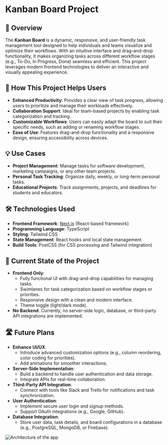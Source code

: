 # Kanban Board Project

## 📖 Overview
The **Kanban Board** is a dynamic, responsive, and user-friendly task management tool designed to help individuals and teams visualize and optimize their workflows. With an intuitive interface and drag-and-drop functionality, it makes organizing tasks across different workflow stages (e.g., To-Do, In Progress, Done) seamless and efficient. This project leverages modern frontend technologies to deliver an interactive and visually appealing experience.

## 🚀 How This Project Helps Users
- **Enhanced Productivity**: Provides a clear view of task progress, allowing users to prioritize and manage their workloads effectively.
- **Collaboration Support**: Ideal for team-based projects by enabling task categorization and tracking.
- **Customizable Workflows**: Users can easily adapt the board to suit their specific needs, such as adding or renaming workflow stages.
- **Ease of Use**: Features drag-and-drop functionality and a responsive design, ensuring accessibility across devices.

## 💡 Use Cases
- **Project Management**: Manage tasks for software development, marketing campaigns, or any other team projects.
- **Personal Task Tracking**: Organize daily, weekly, or long-term personal tasks.
- **Educational Projects**: Track assignments, projects, and deadlines for students and educators.

## 🛠️ Technologies Used
- **Frontend Framework**: [Next.js](https://nextjs.org/) (React-based framework)
- **Programming Language**: TypeScript
- **Styling**: Tailwind CSS
- **State Management**: React hooks and local state management
- **Build Tools**: PostCSS (for CSS processing and Tailwind integration)

## 📂 Current State of the Project
- **Frontend Only**: 
  - Fully functional UI with drag-and-drop capabilities for managing tasks.
  - Swimlanes for task categorization based on workflow stages or priorities.
  - Responsive design with a clean and modern interface.
  - Theme toggle (light/dark mode).
- **No Backend**: Currently, no server-side logic, database, or third-party API integrations are implemented.

## 🛣️ Future Plans
- **Enhance UI/UX**:
  - Introduce advanced customization options (e.g., column reordering, color coding for priorities).
  - Add animations for smoother interactions.
- **Server-Side Implementation**:
  - Build a backend to handle user authentication and data storage.
  - Integrate APIs for real-time collaboration.
- **Third-Party API Integration**:
  - Connect with tools like Slack and Trello for notifications and task synchronization.
- **User Authentication**:
  - Implement secure user login and signup methods.
  - Support OAuth integrations (e.g., Google, GitHub).
- **Database Integration**:
  - Store user data, task details, and board configurations in a database (e.g., PostgreSQL, MongoDB, or Firebase).

![Architecture of the app](C:/Users/AkshatSingh/Downloads/kanban-board/future-plan.png)